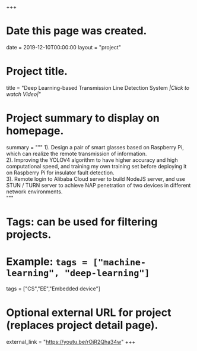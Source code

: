 +++
# Date this page was created.
date = 2019-12-10T00:00:00
layout = "project"

# Project title.
title = "Deep Learning-based Transmission Line Detection System *|Click to watch Video|*"

# Project summary to display on homepage.
summary = """
 1).  Design a pair of smart glasses based on Raspberry Pi, which can realize the remote transmission of information.<br>
 2).  Improving the YOLOV4 algorithm to have higher accuracy and high computational speed, and training my own training set before deploying it on Raspberry Pi for insulator fault detection.<br>
 3).  Remote login to Alibaba Cloud server to build NodeJS server, and use STUN / TURN server to achieve NAP penetration of two devices in different network environments.<br>
 """

# Tags: can be used for filtering projects.
# Example: `tags = ["machine-learning", "deep-learning"]`
tags = ["CS","EE","Embedded device"]

# Optional external URL for project (replaces project detail page).
external_link = "https://youtu.be/rOjR2Qha34w"
+++
